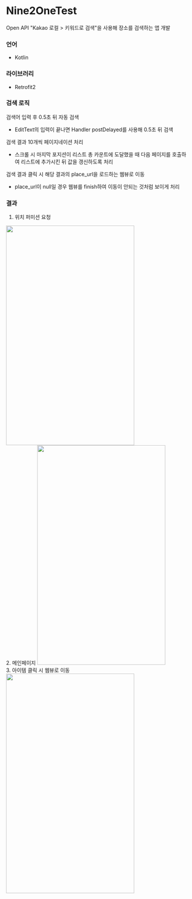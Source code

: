 # Nine2OneTest
Open API "Kakao 로컬 > 키워드로 검색"을 사용해 장소를 검색하는 앱 개발

### 언어
- Kotlin

### 라이브러리
- Retrofit2

### 검색 로직
검색어 입력 후 0.5초 뒤 자동 검색
 - EditText의 입력이 끝나면 Handler postDelayed를 사용해 0.5초 뒤 검색
 
검색 결과 10개씩 페이지네이션 처리
 - 스크롤 시 마지막 포지션이 리스트 총 카운트에 도달했을 때 다음 페이지를 호출하여 리스트에 추가시킨 뒤 값을 갱신하도록 처리
 
검색 결과 클릭 시 해당 결과의 place_url을 로드하는 웹뷰로 이동
 - place_url이 null일 경우 웹뷰를 finish하여 이동이 안되는 것처럼 보이게 처리



### 결과
1. 위치 퍼미션 요청
<img src="https://user-images.githubusercontent.com/70570798/106389689-fe6d2500-6427-11eb-885e-ae314bd44657.jpg"  width="350" height="600">
<br />
2. 메인페이지
<img src="https://user-images.githubusercontent.com/70570798/106389699-0b8a1400-6428-11eb-8f59-214e694ddf09.jpg"  width="350" height="600">
<br />
3. 아이템 클릭 시 웹뷰로 이동
<img src="https://user-images.githubusercontent.com/70570798/106389705-1644a900-6428-11eb-9615-d30c3aef124c.jpg"  width="350" height="600">
